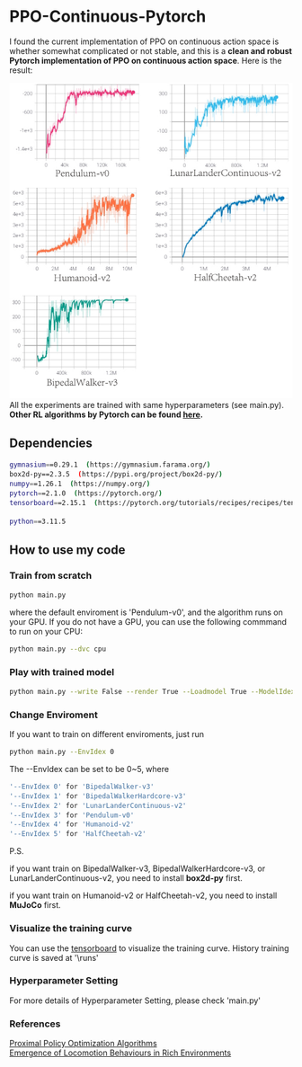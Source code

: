 # PPO-Continuous-Pytorch
I found the current implementation of PPO on continuous action space is whether somewhat complicated or not stable, and this is a **clean and robust Pytorch implementation of PPO on continuous action space**. Here is the result:  
  
![avatar](https://github.com/XinJingHao/PPO-Continuous-Pytorch/blob/main/ppo_result.jpg)  
All the experiments are trained with same hyperparameters (see main.py). **Other RL algorithms by Pytorch can be found [here](https://github.com/XinJingHao/RL-Algorithms-by-Pytorch).**


## Dependencies
```bash
gymnasium==0.29.1  (https://gymnasium.farama.org/)
box2d-py==2.3.5  (https://pypi.org/project/box2d-py/)
numpy==1.26.1  (https://numpy.org/)
pytorch==2.1.0  (https://pytorch.org/)
tensorboard==2.15.1  (https://pytorch.org/tutorials/recipes/recipes/tensorboard_with_pytorch.html?highlight=tensorboard)

python==3.11.5
```

## How to use my code
### Train from scratch
```bash
python main.py
```
where the default enviroment is 'Pendulum-v0', and the algorithm runs on your GPU. If you do not have a GPU, you can use the following commmand to run on your CPU: 
```bash
python main.py --dvc cpu
```

### Play with trained model
```bash
python main.py --write False --render True --Loadmodel True --ModelIdex 400
```

### Change Enviroment
If you want to train on different enviroments, just run 
```bash
python main.py --EnvIdex 0
```

The --EnvIdex can be set to be 0~5, where   
```bash
'--EnvIdex 0' for 'BipedalWalker-v3'  
'--EnvIdex 1' for 'BipedalWalkerHardcore-v3'  
'--EnvIdex 2' for 'LunarLanderContinuous-v2'  
'--EnvIdex 3' for 'Pendulum-v0'  
'--EnvIdex 4' for 'Humanoid-v2'  
'--EnvIdex 5' for 'HalfCheetah-v2' 
```

P.S. 

if you want train on BipedalWalker-v3, BipedalWalkerHardcore-v3, or LunarLanderContinuous-v2, you need to install **box2d-py** first.

if you want train on Humanoid-v2 or HalfCheetah-v2, you need to install **MuJoCo** first.

### Visualize the training curve
You can use the [tensorboard](https://pytorch.org/tutorials/recipes/recipes/tensorboard_with_pytorch.html?highlight=tensorboard) to visualize the training curve. History training curve is saved at '\runs'

### Hyperparameter Setting
For more details of Hyperparameter Setting, please check 'main.py'

### References
[Proximal Policy Optimization Algorithms](https://arxiv.org/pdf/1707.06347.pdf)  
[Emergence of Locomotion Behaviours in Rich Environments](https://arxiv.org/pdf/1707.02286.pdf)

